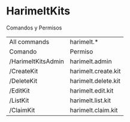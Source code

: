 <h1>HarimeltKits</h1>
<p>Comandos y Permisos</p>
<table>
    <tr>
        <td>All commands</td>
        <td>harimelt.*</td>
    </tr>
    <tr>
        <td>Comando</td>
        <td>Permiso</td>
    </tr>
    <tr>
        <td>/HarimeltKitsAdmin</td>
        <td>harimelt.admin</td>
    </tr>
    <tr>
        <td>/CreateKit</td>
        <td>harimelt.create.kit</td>
    </tr>
    <tr>
        <td>/DeleteKit</td>
        <td>harimelt.delete.kit</td>
    </tr>
    <tr>
        <td>/EditKit</td>
        <td>harimelt.edit.kit</td>
    </tr>
    <tr>
        <td>/ListKit</td>
        <td>harimelt.list.kit</td>
    </tr>
    <tr>
        <td>/ClaimKit</td>
        <td>harimelt.claim.kit</td>
    </tr>
</table>